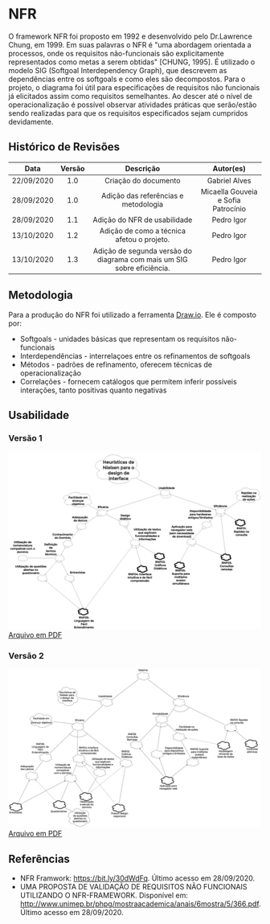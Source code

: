 # NFR

O framework NFR foi proposto em 1992 e desenvolvido pelo Dr.Lawrence Chung, em 1999. Em suas palavras o NFR é "uma abordagem orientada a
processos, onde os requisitos não-funcionais são explicitamente representados como metas a serem obtidas" [CHUNG, 1995].
É utilizado o modelo SIG (Softgoal Interdependency Graph), que descrevem as dependências entre os softgoals e como eles são decompostos.
Para o projeto, o diagrama foi útil para especificações de requisitos não funcionais já elicitados assim como requisitos semelhantes. Ao descer até o nível de operacionalização é possível observar atividades práticas que serão/estão sendo realizadas para que os requisitos especificados sejam cumpridos devidamente.

## Histórico de Revisões

| Data | Versão | Descrição | Autor(es) |
|:----:|:------:|:---------:|:---------:|
| 22/09/2020 | 1.0 | Criação do documento | Gabriel Alves |
| 28/09/2020 | 1.0 | Adição das referências e metodologia| Micaella Gouveia e Sofia Patrocínio |
| 28/09/2020 | 1.1 | Adição do NFR de usabilidade | Pedro Igor |
| 13/10/2020 | 1.2 | Adição de como a técnica afetou o projeto. | Pedro Igor |
| 13/10/2020 | 1.3 | Adição de segunda versão do diagrama com mais um SIG sobre eficiência. | Pedro Igor |

## Metodologia
Para a produção do NFR foi utilizado a ferramenta [Draw.io](https://app.diagrams.net/). Ele é composto por:
* Softgoals - unidades básicas que representam os requisitos não-funcionais
* Interdependências - interrelaçoes entre os refinamentos de softgoals
* Métodos - padrões de refinamento, oferecem técnicas de operacionalização
* Correlações -  fornecem catálogos que permitem inferir possíveis interações, tanto positivas quanto negativas


## Usabilidade
### Versão 1
![Usabilidade](../assets/img/nfr/NFR_Usabilidade.png)
<a href="https://unbarqdsw.github.io/2020.1_G12_Stock/assets/pdf/nfr/NFR_Usabilidade.pdf">Arquivo em PDF</a>

### Versão 2
![NFR](../assets/img/nfr/NFR.png)
<a href="https://unbarqdsw.github.io/2020.1_G12_Stock/assets/pdf/nfr/NFR.pdf">Arquivo em PDF</a>


## Referências
* NFR Framwork: <https://bit.ly/30dWdFq>. Último acesso em 28/09/2020.
* UMA PROPOSTA DE VALIDAÇÃO DE REQUISITOS NÃO FUNCIONAIS UTILIZANDO O
NFR-FRAMEWORK. Disponível em: <http://www.unimep.br/phpg/mostraacademica/anais/6mostra/5/366.pdf>. Último acesso em 28/09/2020.